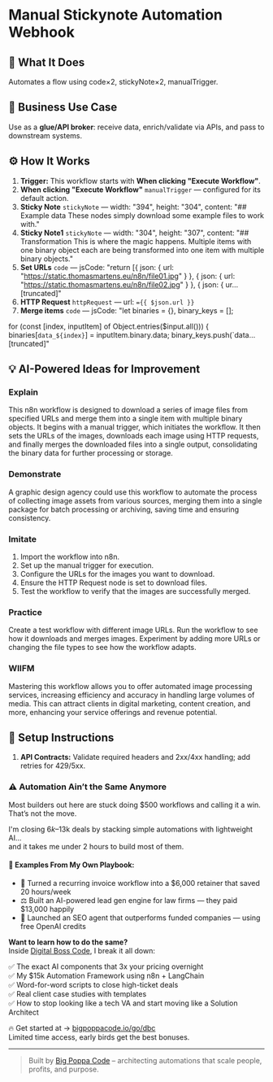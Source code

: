 # Manual Stickynote Automation Webhook
  ## 🚀 What It Does
  Automates a flow using code×2, stickyNote×2, manualTrigger.
  
  ## 💼 Business Use Case
  Use as a **glue/API broker**: receive data, enrich/validate via APIs, and pass to downstream systems.
  
  ## ⚙️ How It Works
  1. **Trigger:** This workflow starts with **When clicking "Execute Workflow"**.
  2. **When clicking "Execute Workflow"** `manualTrigger` — configured for its default action.
3. **Sticky Note** `stickyNote` — width: "394", height: "304", content: "## Example data
These nodes simply download some example files to work with."
4. **Sticky Note1** `stickyNote` — width: "304", height: "307", content: "## Transformation
This is where the magic happens. Multiple items with one binary object each are being transformed into one item with multiple binary objects."
5. **Set URLs** `code` — jsCode: "return [{
  json: {
    url: "https://static.thomasmartens.eu/n8n/file01.jpg"
  }
}, {
  json: {
    url: "https://static.thomasmartens.eu/n8n/file02.jpg"
  }
}, {
  json: {
    ur…[truncated]"
6. **HTTP Request** `httpRequest` — url: `={{ $json.url }}`
7. **Merge items** `code` — jsCode: "let binaries = {}, binary_keys = [];

for (const [index, inputItem] of Object.entries($input.all())) {
  binaries[`data_${index}`] = inputItem.binary.data;
  binary_keys.push(`data…[truncated]"
  
  ## 💡 AI-Powered Ideas for Improvement
  ### Explain
This n8n workflow is designed to download a series of image files from specified URLs and merge them into a single item with multiple binary objects. It begins with a manual trigger, which initiates the workflow. It then sets the URLs of the images, downloads each image using HTTP requests, and finally merges the downloaded files into a single output, consolidating the binary data for further processing or storage.

### Demonstrate
A graphic design agency could use this workflow to automate the process of collecting image assets from various sources, merging them into a single package for batch processing or archiving, saving time and ensuring consistency.

### Imitate
1. Import the workflow into n8n.
2. Set up the manual trigger for execution.
3. Configure the URLs for the images you want to download.
4. Ensure the HTTP Request node is set to download files.
5. Test the workflow to verify that the images are successfully merged.

### Practice
Create a test workflow with different image URLs. Run the workflow to see how it downloads and merges images. Experiment by adding more URLs or changing the file types to see how the workflow adapts.

### WIIFM
Mastering this workflow allows you to offer automated image processing services, increasing efficiency and accuracy in handling large volumes of media. This can attract clients in digital marketing, content creation, and more, enhancing your service offerings and revenue potential.
  
  ## 🔧 Setup Instructions
  1. **API Contracts:** Validate required headers and 2xx/4xx handling; add retries for 429/5xx.
  
### ⚠️ Automation Ain’t the Same Anymore

Most builders out here are stuck doing $500 workflows and calling it a win.  
That’s not the move.  

I'm closing $6k–$13k deals by stacking simple automations with lightweight AI...  
and it takes me under 2 hours to build most of them.

#### 🧠 Examples From My Own Playbook:
- 🔁 Turned a recurring invoice workflow into a $6,000 retainer that saved 20 hours/week  
- ⚖️ Built an AI-powered lead gen engine for law firms — they paid $13,000 happily  
- 🚀 Launched an SEO agent that outperforms funded companies — using free OpenAI credits  

**Want to learn how to do the same?**  
Inside [Digital Boss Code](https://bigpoppacode.io/go/dbc), I break it all down:

✅ The exact AI components that 3x your pricing overnight  
✅ My $15k Automation Framework using n8n + LangChain  
✅ Word-for-word scripts to close high-ticket deals  
✅ Real client case studies with templates  
✅ How to stop looking like a tech VA and start moving like a Solution Architect  

🔥 Get started at → [bigpoppacode.io/go/dbc](https://bigpoppacode.io/go/dbc)  
Limited time access, early birds get the best bonuses.

---
> Built by [Big Poppa Code](https://bigpoppacode.io) – architecting automations that scale people, profits, and purpose.
  